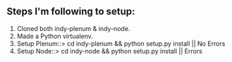 ## Steps I'm following to setup:

1. Cloned both indy-plenum & indy-node.
2. Made a Python virtualenv.
3. Setup Plenum::> cd indy-plenum && python setup.py install   || No Errors
4. Setup Node::> cd indy-node && python setup.py install   || Errors
